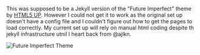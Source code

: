 

This was supposed to be a Jekyll version of the "Future Imperfect" theme by [HTML5 UP](https://html5up.net/). However I could not get it to work as the original set up doesn't have a config file and I couldn't figure out how to get the pages to load correctly. My current set up will rely on manual html coding despite th jekyll infrastructure utnil I heart back from @ajlkn.

![Future Imperfect Theme](images/future-imperfect.jpg "Future Imperfect Theme")
